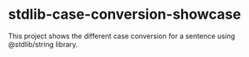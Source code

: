 # stdlib-case-conversion-showcase
This project shows the different case conversion for a sentence using @stdlib/string library.
